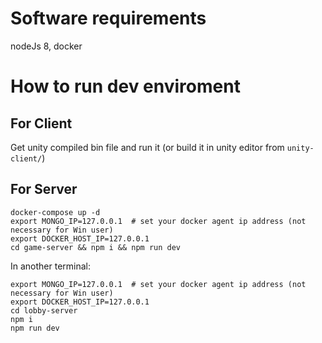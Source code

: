 # Software requirements
nodeJs 8, docker

# How to run dev enviroment

## For Client
Get unity compiled bin file and run it (or build it in unity editor from `unity-client/`)

## For Server
```
docker-compose up -d
export MONGO_IP=127.0.0.1  # set your docker agent ip address (not necessary for Win user)
export DOCKER_HOST_IP=127.0.0.1
cd game-server && npm i && npm run dev
```

In another terminal:
```
export MONGO_IP=127.0.0.1  # set your docker agent ip address (not necessary for Win user)
export DOCKER_HOST_IP=127.0.0.1
cd lobby-server
npm i
npm run dev 
```
